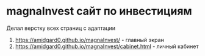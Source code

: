 # magnaInvest сайт по инвестициям
Делал верстку всех страниц с адаптации

1) https://amidgard0.github.io/magnaInvest/ - главный экран
2) https://amidgard0.github.io/magnaInvest/cabinet.html - личный кабинет
